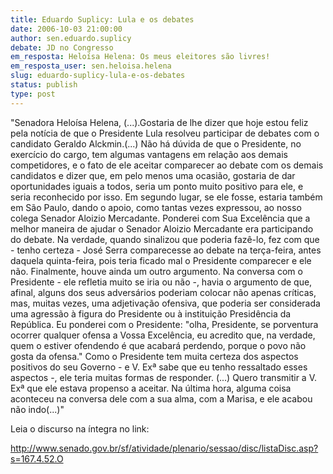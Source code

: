 ```yaml
---
title: Eduardo Suplicy: Lula e os debates
date: 2006-10-03 21:00:00
author: sen.eduardo.suplicy
debate: JD no Congresso
em_resposta: Heloísa Helena: Os meus eleitores são livres!
em_resposta_user: sen.heloisa.helena
slug: eduardo-suplicy-lula-e-os-debates
status: publish 
type: post
---
```


"Senadora Heloísa Helena, (...).Gostaria de lhe dizer que hoje estou feliz pela notícia de que o Presidente Lula resolveu participar de debates com o candidato Geraldo Alckmin.(...) Não há dúvida de que o Presidente, no exercício do cargo, tem algumas vantagens em relação aos demais competidores, e o fato de ele aceitar comparecer ao debate com os demais candidatos e dizer que, em pelo menos uma ocasião, gostaria de dar oportunidades iguais a todos, seria um ponto muito positivo para ele, e seria reconhecido por isso. Em segundo lugar, se ele fosse, estaria também em São Paulo, dando o apoio, como tantas vezes expressou, ao nosso colega Senador Aloizio Mercadante. Ponderei com Sua Excelência que a melhor maneira de ajudar o Senador Aloizio Mercadante era participando do debate. Na verdade, quando sinalizou que poderia fazê-lo, fez com que - tenho certeza - José Serra comparecesse ao debate na terça-feira, antes daquela quinta-feira, pois teria ficado mal o Presidente comparecer e ele não. Finalmente, houve ainda um outro argumento. Na conversa com o Presidente - ele refletia muito se iria ou não -, havia o argumento de que, afinal, alguns dos seus adversários poderiam colocar não apenas críticas, mas, muitas vezes, uma adjetivação ofensiva, que poderia ser considerada uma agressão à figura do Presidente ou à instituição Presidência da República. Eu ponderei com o Presidente: "olha, Presidente, se porventura ocorrer qualquer ofensa a Vossa Excelência, eu acredito que, na verdade, quem o estiver ofendendo é que acabará perdendo, porque o povo não gosta da ofensa." Como o Presidente tem muita certeza dos aspectos positivos do seu Governo - e V. Exª sabe que eu tenho ressaltado esses aspectos -, ele teria muitas formas de responder. (...) Quero transmitir a V. Exª que ele estava propenso a aceitar. Na última hora, alguma coisa aconteceu na conversa dele com a sua alma, com a Marisa, e ele acabou não indo(...)"


Leia o discurso na íntegra no link:



http://www.senado.gov.br/sf/atividade/plenario/sessao/disc/listaDisc.asp?s=167.4.52.O



